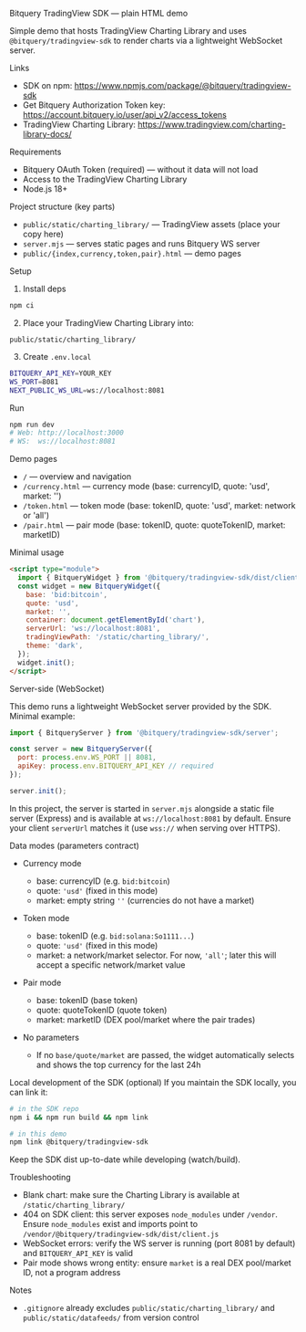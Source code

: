 Bitquery TradingView SDK — plain HTML demo

Simple demo that hosts TradingView Charting Library and uses `@bitquery/tradingview-sdk` to render charts via a lightweight WebSocket server.

Links
- SDK on npm: https://www.npmjs.com/package/@bitquery/tradingview-sdk
- Get Bitquery Authorization Token key: https://account.bitquery.io/user/api_v2/access_tokens
- TradingView Charting Library: https://www.tradingview.com/charting-library-docs/

Requirements
- Bitquery OAuth Token (required) — without it data will not load
- Access to the TradingView Charting Library
- Node.js 18+

Project structure (key parts)
- `public/static/charting_library/` — TradingView assets (place your copy here)
- `server.mjs` — serves static pages and runs Bitquery WS server
- `public/{index,currency,token,pair}.html` — demo pages

Setup
1) Install deps
```bash
npm ci
```
2) Place your TradingView Charting Library into:
```
public/static/charting_library/
```
3) Create `.env.local`
```bash
BITQUERY_API_KEY=YOUR_KEY
WS_PORT=8081
NEXT_PUBLIC_WS_URL=ws://localhost:8081
```

Run
```bash
npm run dev
# Web: http://localhost:3000
# WS:  ws://localhost:8081
```

Demo pages
- `/` — overview and navigation
- `/currency.html` — currency mode (base: currencyID, quote: 'usd', market: '')
- `/token.html` — token mode (base: tokenID, quote: 'usd', market: network or 'all')
- `/pair.html` — pair mode (base: tokenID, quote: quoteTokenID, market: marketID)

Minimal usage
```html
<script type="module">
  import { BitqueryWidget } from '@bitquery/tradingview-sdk/dist/client.js';
  const widget = new BitqueryWidget({
    base: 'bid:bitcoin',
    quote: 'usd',
    market: '',
    container: document.getElementById('chart'),
    serverUrl: 'ws://localhost:8081',
    tradingViewPath: '/static/charting_library/',
    theme: 'dark',
  });
  widget.init();
</script>
```

Server-side (WebSocket)

This demo runs a lightweight WebSocket server provided by the SDK. Minimal example:

```js
import { BitqueryServer } from '@bitquery/tradingview-sdk/server';

const server = new BitqueryServer({
  port: process.env.WS_PORT || 8081,
  apiKey: process.env.BITQUERY_API_KEY // required
});

server.init();
```

In this project, the server is started in `server.mjs` alongside a static file server (Express) and is available at `ws://localhost:8081` by default. Ensure your client `serverUrl` matches it (use `wss://` when serving over HTTPS).

Data modes (parameters contract)

- Currency mode
  - base: currencyID (e.g. `bid:bitcoin`)
  - quote: `'usd'` (fixed in this mode)
  - market: empty string `''` (currencies do not have a market)

- Token mode
  - base: tokenID (e.g. `bid:solana:So1111...`)
  - quote: `'usd'` (fixed in this mode)
  - market: a network/market selector. For now, `'all'`; later this will accept a specific network/market value

- Pair mode
  - base: tokenID (base token)
  - quote: quoteTokenID (quote token)
  - market: marketID (DEX pool/market where the pair trades)

- No parameters
  - If no `base/quote/market` are passed, the widget automatically selects and shows the top currency for the last 24h

Local development of the SDK (optional)
If you maintain the SDK locally, you can link it:
```bash
# in the SDK repo
npm i && npm run build && npm link

# in this demo
npm link @bitquery/tradingview-sdk
```
Keep the SDK dist up-to-date while developing (watch/build).

Troubleshooting
- Blank chart: make sure the Charting Library is available at `/static/charting_library/`
- 404 on SDK client: this server exposes `node_modules` under `/vendor`. Ensure `node_modules` exist and imports point to `/vendor/@bitquery/tradingview-sdk/dist/client.js`
- WebSocket errors: verify the WS server is running (port 8081 by default) and `BITQUERY_API_KEY` is valid
- Pair mode shows wrong entity: ensure `market` is a real DEX pool/market ID, not a program address

Notes
- `.gitignore` already excludes `public/static/charting_library/` and `public/static/datafeeds/` from version control
